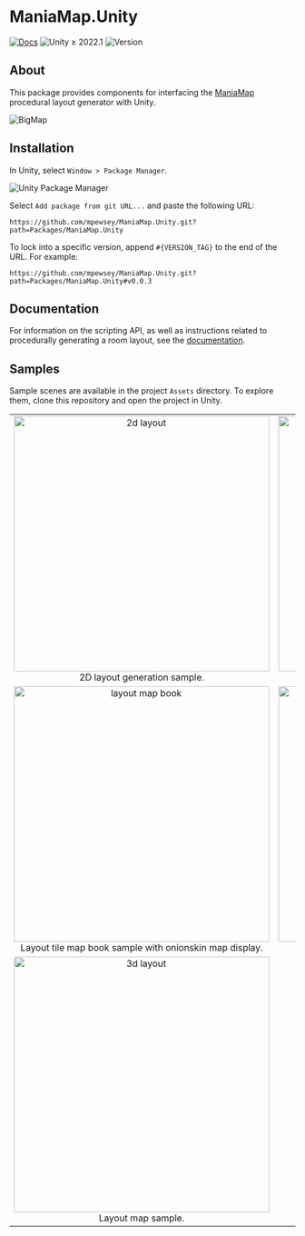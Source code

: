 # ManiaMap.Unity

[![Docs](https://github.com/mpewsey/ManiaMap.Unity/workflows/Docs/badge.svg?event=push)](https://mpewsey.github.io/ManiaMap.Unity)
![Unity ≥ 2022.1](https://img.shields.io/badge/Unity-%E2%89%A5%202022.1-blue)
![Version](https://img.shields.io/github/v/tag/mpewsey/ManiaMap.Unity?label=Version)

## About

This package provides components for interfacing the [ManiaMap](https://github.com/mpewsey/ManiaMap) procedural layout generator with Unity.

![BigMap](https://user-images.githubusercontent.com/23442063/158001876-cb3962a8-9826-44e9-bb19-a5779e3f99d6.png)

## Installation

In Unity, select `Window > Package Manager`.

![Unity Package Manager](https://user-images.githubusercontent.com/23442063/163601100-191d8699-f4fd-42cc-96d4-f6aa5a8ae29b.png)

Select `Add package from git URL...` and paste the following URL:

```
https://github.com/mpewsey/ManiaMap.Unity.git?path=Packages/ManiaMap.Unity
```

To lock into a specific version, append `#{VERSION_TAG}` to the end of the URL. For example:

```
https://github.com/mpewsey/ManiaMap.Unity.git?path=Packages/ManiaMap.Unity#v0.0.3
```

## Documentation

For information on the scripting API, as well as instructions related to procedurally generating a room layout, see the [documentation](https://mpewsey.github.io/ManiaMap.Unity/md_pages_layout_generation_instructions.html).


## Samples

Sample scenes are available in the project `Assets` directory. To explore them, clone this repository and open the project in Unity.

<table style='text-align: center'>
    <tr>
        <td width='50%' align='center'>
            <img width=450 alt='2d layout' src='https://github.com/mpewsey/ManiaMap.Unity/assets/23442063/e170235f-df4f-475f-bd2c-bbdc90b464e7'><br>
            2D layout generation sample.
        </td>
        <td width='50%' align='center'>
            <img width=450 alt='3d layout' src='https://github.com/mpewsey/ManiaMap.Unity/assets/23442063/04453eaa-6d5f-4aa1-964c-b69b6c307ad8'><br>
            3D layout generation sample.
        </td>
    </tr>
    <tr>
        <td width='50%' align='center'>
            <img width=450 alt='layout map book' src='https://github.com/mpewsey/ManiaMap.Unity/assets/23442063/866d377b-0887-42cf-b9fb-1204e3ebce61'><br>
            Layout tile map book sample with onionskin map display.
        </td>
        <td width='50%' align='center'>
            <img width=450 alt='layout map' src='https://github.com/mpewsey/ManiaMap.Unity/assets/23442063/9891dc70-662c-47c8-93c7-3bdbddbd58b1'><br>
            Layout tile map sample.
        </td>
    </tr>
    <tr>
        <td width='50%' align='center'>
            <img width=450 alt='3d layout' src='https://github.com/mpewsey/ManiaMap.Unity/assets/23442063/05fff504-f15d-4c2e-869c-ef59e2e9e4b1'><br>
            Layout map sample.
        </td>
        <td width='50%' align='center'>
        </td>
    </tr>
</table>